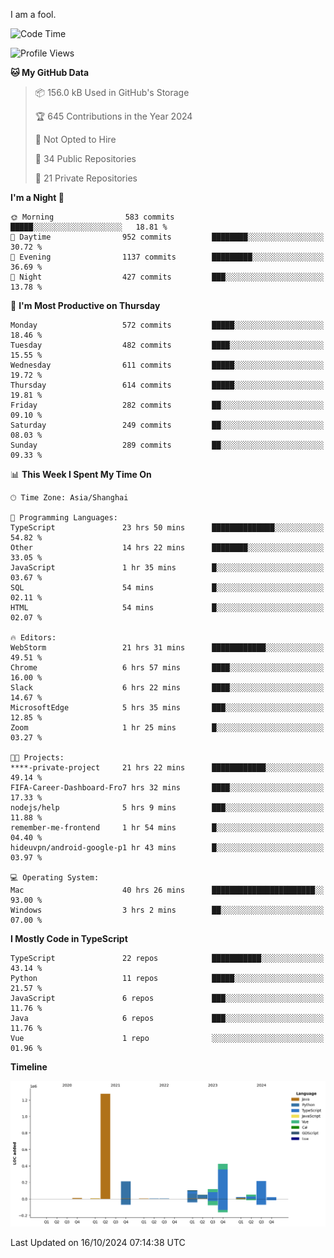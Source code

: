 I am a fool.

<!--START_SECTION:waka-->
![Code Time](http://img.shields.io/badge/Code%20Time-1%2C936%20hrs%2031%20mins-blue)

![Profile Views](http://img.shields.io/badge/Profile%20Views-0-blue)

**🐱 My GitHub Data** 

> 📦 156.0 kB Used in GitHub's Storage 
 > 
> 🏆 645 Contributions in the Year 2024
 > 
> 🚫 Not Opted to Hire
 > 
> 📜 34 Public Repositories 
 > 
> 🔑 21 Private Repositories 
 > 
**I'm a Night 🦉** 

```text
🌞 Morning                583 commits         █████░░░░░░░░░░░░░░░░░░░░   18.81 % 
🌆 Daytime                952 commits         ████████░░░░░░░░░░░░░░░░░   30.72 % 
🌃 Evening                1137 commits        █████████░░░░░░░░░░░░░░░░   36.69 % 
🌙 Night                  427 commits         ███░░░░░░░░░░░░░░░░░░░░░░   13.78 % 
```
📅 **I'm Most Productive on Thursday** 

```text
Monday                   572 commits         █████░░░░░░░░░░░░░░░░░░░░   18.46 % 
Tuesday                  482 commits         ████░░░░░░░░░░░░░░░░░░░░░   15.55 % 
Wednesday                611 commits         █████░░░░░░░░░░░░░░░░░░░░   19.72 % 
Thursday                 614 commits         █████░░░░░░░░░░░░░░░░░░░░   19.81 % 
Friday                   282 commits         ██░░░░░░░░░░░░░░░░░░░░░░░   09.10 % 
Saturday                 249 commits         ██░░░░░░░░░░░░░░░░░░░░░░░   08.03 % 
Sunday                   289 commits         ██░░░░░░░░░░░░░░░░░░░░░░░   09.33 % 
```


📊 **This Week I Spent My Time On** 

```text
🕑︎ Time Zone: Asia/Shanghai

💬 Programming Languages: 
TypeScript               23 hrs 50 mins      ██████████████░░░░░░░░░░░   54.82 % 
Other                    14 hrs 22 mins      ████████░░░░░░░░░░░░░░░░░   33.05 % 
JavaScript               1 hr 35 mins        █░░░░░░░░░░░░░░░░░░░░░░░░   03.67 % 
SQL                      54 mins             █░░░░░░░░░░░░░░░░░░░░░░░░   02.11 % 
HTML                     54 mins             █░░░░░░░░░░░░░░░░░░░░░░░░   02.07 % 

🔥 Editors: 
WebStorm                 21 hrs 31 mins      ████████████░░░░░░░░░░░░░   49.51 % 
Chrome                   6 hrs 57 mins       ████░░░░░░░░░░░░░░░░░░░░░   16.00 % 
Slack                    6 hrs 22 mins       ████░░░░░░░░░░░░░░░░░░░░░   14.67 % 
MicrosoftEdge            5 hrs 35 mins       ███░░░░░░░░░░░░░░░░░░░░░░   12.85 % 
Zoom                     1 hr 25 mins        █░░░░░░░░░░░░░░░░░░░░░░░░   03.27 % 

🐱‍💻 Projects: 
****-private-project     21 hrs 22 mins      ████████████░░░░░░░░░░░░░   49.14 % 
FIFA-Career-Dashboard-Fro7 hrs 32 mins       ████░░░░░░░░░░░░░░░░░░░░░   17.33 % 
nodejs/help              5 hrs 9 mins        ███░░░░░░░░░░░░░░░░░░░░░░   11.88 % 
remember-me-frontend     1 hr 54 mins        █░░░░░░░░░░░░░░░░░░░░░░░░   04.40 % 
hideuvpn/android-google-p1 hr 43 mins        █░░░░░░░░░░░░░░░░░░░░░░░░   03.97 % 

💻 Operating System: 
Mac                      40 hrs 26 mins      ███████████████████████░░   93.00 % 
Windows                  3 hrs 2 mins        ██░░░░░░░░░░░░░░░░░░░░░░░   07.00 % 
```

**I Mostly Code in TypeScript** 

```text
TypeScript               22 repos            ███████████░░░░░░░░░░░░░░   43.14 % 
Python                   11 repos            █████░░░░░░░░░░░░░░░░░░░░   21.57 % 
JavaScript               6 repos             ███░░░░░░░░░░░░░░░░░░░░░░   11.76 % 
Java                     6 repos             ███░░░░░░░░░░░░░░░░░░░░░░   11.76 % 
Vue                      1 repo              ░░░░░░░░░░░░░░░░░░░░░░░░░   01.96 % 
```



**Timeline**

![Lines of Code chart](https://raw.githubusercontent.com/VeejaLiu/VeejaLiu/master/assets/bar_graph.png)


 Last Updated on 16/10/2024 07:14:38 UTC
<!--END_SECTION:waka-->
